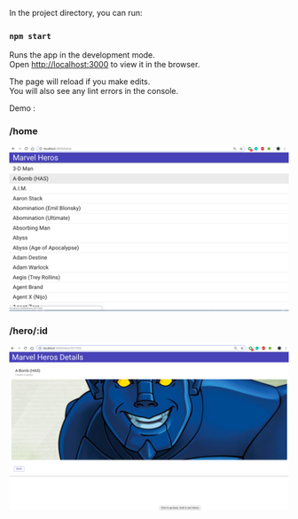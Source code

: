 In the project directory, you can run:

### `npm start`

Runs the app in the development mode.<br>
Open [http://localhost:3000](http://localhost:3000) to view it in the browser.

The page will reload if you make edits.<br>
You will also see any lint errors in the console.


Demo :


### /home

![./img1.png](./img1.png)

### /hero/:id

![./img2.png](./img2.png)